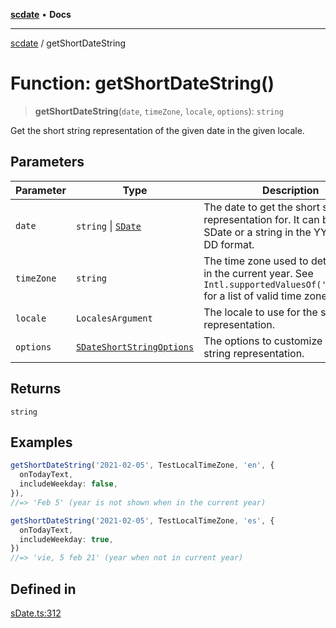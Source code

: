 [**scdate**](../README.md) • **Docs**

---

[scdate](../README.md) / getShortDateString

# Function: getShortDateString()

> **getShortDateString**(`date`, `timeZone`, `locale`, `options`): `string`

Get the short string representation of the given date in the given locale.

## Parameters

| Parameter  | Type                                                                  | Description                                                                                                                      |
| ---------- | --------------------------------------------------------------------- | -------------------------------------------------------------------------------------------------------------------------------- |
| `date`     | `string` \| [`SDate`](../classes/SDate.md)                            | The date to get the short string representation for. It can be an SDate or a string in the YYYY-MM-DD format.                    |
| `timeZone` | `string`                                                              | The time zone used to determine if in the current year. See `Intl.supportedValuesOf('timeZone')` for a list of valid time zones. |
| `locale`   | `LocalesArgument`                                                     | The locale to use for the string representation.                                                                                 |
| `options`  | [`SDateShortStringOptions`](../interfaces/SDateShortStringOptions.md) | The options to customize the short string representation.                                                                        |

## Returns

`string`

## Examples

```ts
getShortDateString('2021-02-05', TestLocalTimeZone, 'en', {
  onTodayText,
  includeWeekday: false,
}),
//=> 'Feb 5' (year is not shown when in the current year)
```

```ts
getShortDateString('2021-02-05', TestLocalTimeZone, 'es', {
  onTodayText,
  includeWeekday: true,
})
//=> 'vie, 5 feb 21' (year when not in current year)
```

## Defined in

[sDate.ts:312](https://github.com/ericvera/scdate/blob/main/src/sDate.ts#L312)

